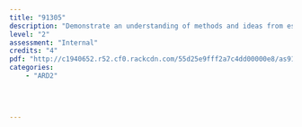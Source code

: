 ```yaml
---
title: "91305"
description: "Demonstrate an understanding of methods and ideas from established practice appropriate to design"
level: "2"
assessment: "Internal"
credits: "4"
pdf: "http://c1940652.r52.cf0.rackcdn.com/55d25e9fff2a7c4dd00000e8/as91305.pdf"
categories:
    - "ARD2"
    
    
    
    
---
```

